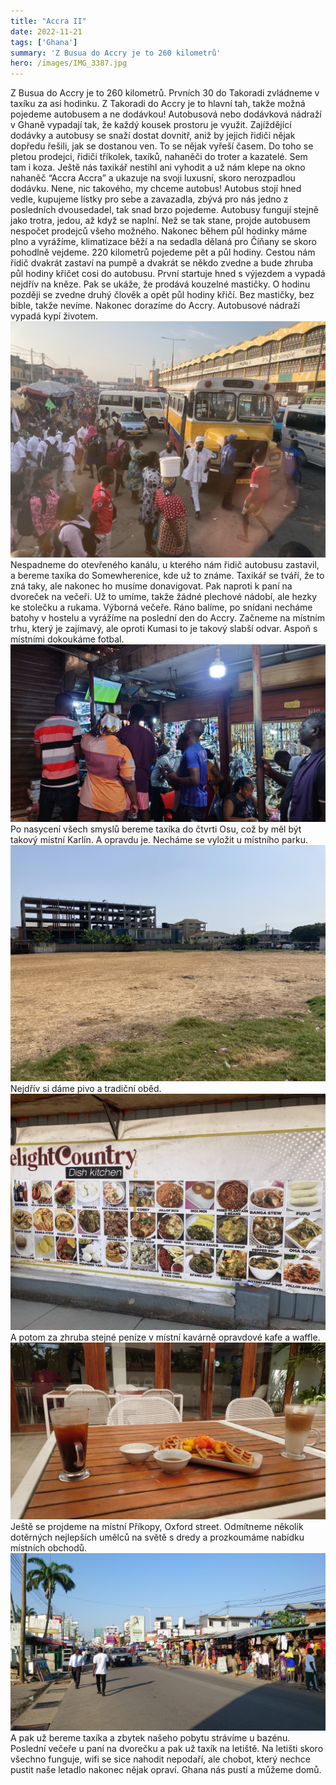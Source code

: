 ```yaml
---
title: "Accra II"
date: 2022-11-21
tags: ['Ghana']
summary: 'Z Busua do Accry je to 260 kilometrů'
hero: /images/IMG_3387.jpg
---
```



Z Busua do Accry je to 260 kilometrů. Prvních 30 do Takoradi zvládneme v taxíku za asi hodinku. Z Takoradi do Accry je to hlavní tah, takže možná pojedeme autobusem a ne dodávkou!
Autobusová nebo dodávková nádraží v Ghaně vypadají tak, že každý kousek prostoru je využit. Zajíždějící dodávky a autobusy se snaží dostat dovnitř, aniž by jejich řidiči nějak dopředu řešili, jak se dostanou ven. To se nějak vyřeší časem. Do toho se pletou prodejci, řidiči tříkolek, taxíků, nahaněči do troter a kazatelé. Sem tam i koza.
Ještě nás taxikář nestihl ani vyhodit a už nám klepe na okno nahaněč “Accra Accra” a ukazuje na svoji luxusní, skoro nerozpadlou dodávku. Nene, nic takového, my chceme autobus! Autobus stojí hned vedle, kupujeme lístky pro sebe a zavazadla, zbývá pro nás jedno z posledních dvousedadel, tak snad brzo pojedeme.
Autobusy fungují stejně jako trotra, jedou, až když se naplní. Než se tak stane, projde autobusem nespočet prodejců všeho možného.
Nakonec během půl hodinky máme plno a vyrážíme, klimatizace běží a na sedadla dělaná pro Číňany se skoro pohodlně vejdeme. 220 kilometrů pojedeme pět a půl hodiny. Cestou nám řidič dvakrát zastaví na pumpě a dvakrát se někdo zvedne a bude zhruba půl hodiny křičet cosi do autobusu. První startuje hned s výjezdem a vypadá nejdřív na kněze. Pak se ukáže, že prodává kouzelné mastičky. O hodinu později se zvedne druhý člověk a opět půl hodiny křičí. Bez mastičky, bez bible, takže nevíme.
Nakonec dorazíme do Accry. Autobusové nádraží vypadá kypí životem.
![Z Busua do Accry je to 260 kilometrů.…](/images/IMG_3387.jpg)
Nespadneme do otevřeného kanálu, u kterého nám řidič autobusu zastavil, a bereme taxíka do Somewherenice, kde už to známe. Taxikář se tváří, že to zná taky, ale nakonec ho musíme donavigovat. Pak naproti k paní na dvoreček na večeři. Už to umíme, takže žádné plechové nádobí, ale hezky ke stolečku a rukama. Výborná večeře.
Ráno balíme, po snídani necháme batohy v hostelu a vyrážíme na poslední den do Accry. Začneme na místním trhu, který je zajímavý, ale oproti Kumasi to je takový slabší odvar. Aspoň s místními dokoukáme fotbal.
![Z Busua do Accry je to 260 kilometrů.…](/images/20221122_115749.JPG)
Po nasycení všech smyslů bereme taxíka do čtvrti Osu, což by měl být takový místní Karlín. A opravdu je. Necháme se vyložit u místního parku.
![Z Busua do Accry je to 260 kilometrů.…](/images/IMG_3400.jpg)
Nejdřív si dáme pivo a tradiční oběd.
![Z Busua do Accry je to 260 kilometrů.…](/images/IMG_3399.jpg)
A potom za zhruba stejné peníze v místní kavárně opravdové kafe a waffle.
![Z Busua do Accry je to 260 kilometrů.…](/images/20221122_142946.JPG)
Ještě se projdeme na místní Příkopy, Oxford street. Odmítneme několik dotěrných nejlepších umělců na světě s dredy a prozkoumáme nabídku místních obchodů.
![Z Busua do Accry je to 260 kilometrů.…](/images/20221122_153910.JPG)
A pak už bereme taxíka a zbytek našeho pobytu strávíme u bazénu. Poslední večeře u paní na dvorečku a pak už taxík na letiště. Na letišti skoro všechno funguje, wifi se sice nahodit nepodaří, ale chobot, který nechce pustit naše letadlo nakonec nějak opraví. Ghana nás pustí a můžeme domů.
